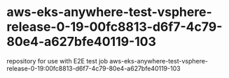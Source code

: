 # aws-eks-anywhere-test-vsphere-release-0-19-00fc8813-d6f7-4c79-80e4-a627bfe40119-103
repository for use with E2E test job aws-eks-anywhere-test-vsphere-release-0-19:00fc8813-d6f7-4c79-80e4-a627bfe40119-103
